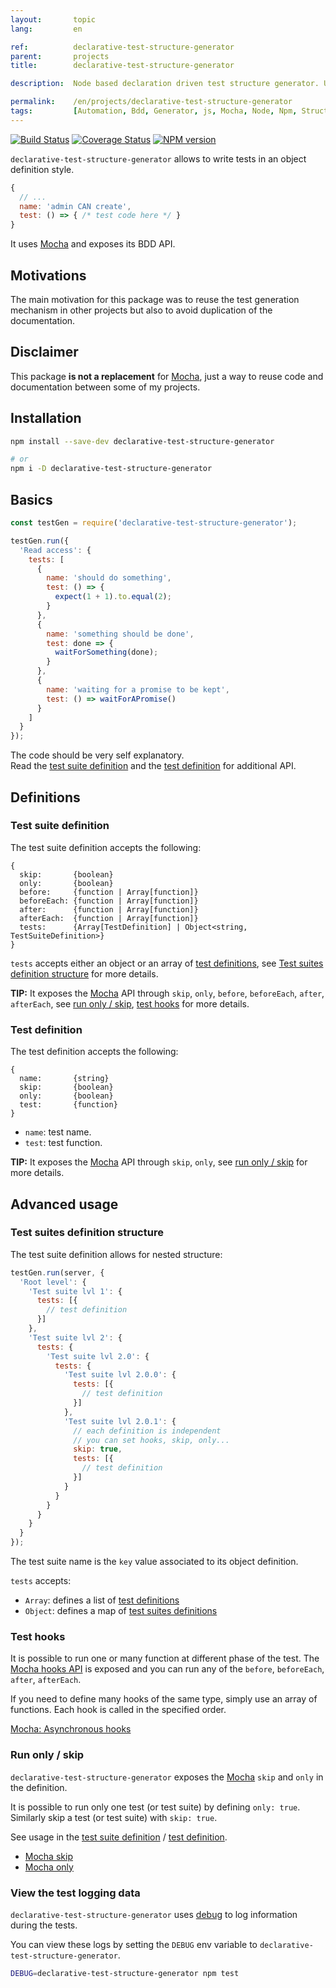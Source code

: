 ```yaml
---
layout:       topic
lang:         en

ref:          declarative-test-structure-generator
parent:       projects
title:        declarative-test-structure-generator

description:  Node based declaration driven test structure generator. Used as dependency and central point for docs.

permalink:    /en/projects/declarative-test-structure-generator
tags:         [Automation, Bdd, Generator, js, Mocha, Node, Npm, Structure, Test]
---
```


[![Build Status](https://travis-ci.org/marc-ed-raffalli/declarative-test-structure-generator.svg?branch=master)](https://travis-ci.org/marc-ed-raffalli/declarative-test-structure-generator)
[![Coverage Status](https://coveralls.io/repos/github/marc-ed-raffalli/declarative-test-structure-generator/badge.svg?branch=master)](https://coveralls.io/github/marc-ed-raffalli/declarative-test-structure-generator?branch=master)
[![NPM version](https://img.shields.io/npm/v/declarative-test-structure-generator.svg)](https://www.npmjs.com/package/declarative-test-structure-generator)

`declarative-test-structure-generator` allows to write tests in an object definition style.


```js
{
  // ...
  name: 'admin CAN create',
  test: () => { /* test code here */ }
}
```

It uses [Mocha][mocha] and exposes its BDD API.

## Motivations

The main motivation for this package was to reuse the test generation mechanism in other projects
but also to avoid duplication of the documentation.

## Disclaimer

This package **is not a replacement** for [Mocha][mocha], just a way to reuse code and documentation between some of my projects.

## Installation

```bash
npm install --save-dev declarative-test-structure-generator

# or
npm i -D declarative-test-structure-generator
```

## Basics

```js
const testGen = require('declarative-test-structure-generator');

testGen.run({
  'Read access': {
    tests: [
      {
        name: 'should do something',
        test: () => {
          expect(1 + 1).to.equal(2);
        }
      },
      {
        name: 'something should be done',
        test: done => {
          waitForSomething(done);
        }
      },
      {
        name: 'waiting for a promise to be kept',
        test: () => waitForAPromise()
      }
    ]
  }
});
```

The code should be very self explanatory.   
Read the [test suite definition](#test-suite-definition) and the [test definition](#test-definition) for additional API.

## Definitions

### Test suite definition

The test suite definition accepts the following:

```text
{
  skip:       {boolean}
  only:       {boolean}
  before:     {function | Array[function]}
  beforeEach: {function | Array[function]}
  after:      {function | Array[function]}
  afterEach:  {function | Array[function]}
  tests:      {Array[TestDefinition] | Object<string, TestSuiteDefinition>}
}
```

`tests` accepts either an object or an array of [test definitions](#test-definition), 
see [Test suites definition structure](#test-suites-definition-structure) for more details.

**TIP:** It exposes the [Mocha][mocha] API through `skip`, `only`, `before`, `beforeEach`, `after`, `afterEach`,
see [run only / skip](#run-only--skip), [test hooks](#test-hooks) for more details.

### Test definition

The test definition accepts the following:

```text
{
  name:       {string}
  skip:       {boolean}
  only:       {boolean}
  test:       {function}
}
```

- `name`: test name.
- `test`: test function.

**TIP:** It exposes the [Mocha][mocha] API through `skip`, `only`,
see [run only / skip](#run-only--skip) for more details.

## Advanced usage

### Test suites definition structure

The test suite definition allows for nested structure:

```js
testGen.run(server, {
  'Root level': {
    'Test suite lvl 1': {
      tests: [{
        // test definition
      }]
    },
    'Test suite lvl 2': {
      tests: {
        'Test suite lvl 2.0': {
          tests: {
            'Test suite lvl 2.0.0': {
              tests: [{
                // test definition
              }]
            },
            'Test suite lvl 2.0.1': {
              // each definition is independent
              // you can set hooks, skip, only... 
              skip: true,
              tests: [{
                // test definition
              }]
            }
          }
        }
      }
    }
  }
});
```

The test suite name is the `key` value associated to its object definition.

`tests` accepts:
- `Array`: defines a list of [test definitions](#test-definition)
- `Object`: defines a map of [test suites definitions](#test-suite-definition)

### Test hooks

It is possible to run one or many function at different phase of the test.
The [Mocha hooks API](https://mochajs.org/#hooks) is exposed and you can run any of the `before`, `beforeEach`, `after`, `afterEach`.

If you need to define many hooks of the same type, simply use an array of functions.
Each hook is called in the specified order. 

[Mocha: Asynchronous hooks](https://mochajs.org/#asynchronous-hooks)

### Run only / skip

`declarative-test-structure-generator` exposes the [Mocha][mocha] `skip` and `only` in the definition.

It is possible to run only one test (or test suite) by defining `only: true`.
Similarly skip a test (or test suite) with `skip: true`.

See usage in the [test suite definition](#test-suite-definition) / [test definition](#test-definition).

- [Mocha skip](https://mochajs.org/#inclusive-tests)
- [Mocha only](https://mochajs.org/#exclusive-tests)

### View the test logging data

`declarative-test-structure-generator` uses [debug][debug] to log information during the tests.

You can view these logs by setting the `DEBUG` env variable to `declarative-test-structure-generator`.

```bash
DEBUG=declarative-test-structure-generator npm test
```

[debug]: https://www.npmjs.com/package/debug
[mocha]: https://mochajs.org/
